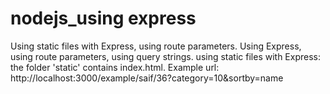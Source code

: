 # nodejs_using express
 Using static files with Express, using route parameters.
 Using Express, using route parameters, using query strings.
 using static files with Express: the folder 'static' contains index.html.
 Example url: http://localhost:3000/example/saif/36?category=10&sortby=name